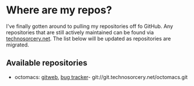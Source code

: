 Where are my repos?
===================

I've finally gotten around to pulling my repositories off fo GitHub.  Any repositories that are still actively maintained can be found via [technosorcery.net][technosorcery.net].  The list below will be updated as repositories are migrated.

Available repositories
----------------------

* octomacs: [gitweb][octomacs-gitweb], [bug tracker][octomacs-bugs]- git://git.technosorcery.net/octomacs.git 

[technosorcery.net]: http://technosorcery.net "Technosorcery"
[octomacs-gitweb]: http://git.technosorcery.net/?p=octomacs.git;a=summary
[octomacs-bugs]: http://bugs.technosorcery.net/octomacs "Octomacs Bug Tracker"
